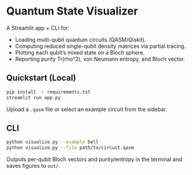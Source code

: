 # Quantum State Visualizer

A Streamlit app + CLI for:
- Loading multi-qubit quantum circuits (QASM/Qiskit).
- Computing reduced single-qubit density matrices via partial tracing.
- Plotting each qubit’s mixed state on a Bloch sphere.
- Reporting purity Tr(rho^2), von Neumann entropy, and Bloch vector.

## Quickstart (Local)

```bash
pip install -r requirements.txt
streamlit run app.py
```

Upload a `.qasm` file or select an example circuit from the sidebar.

## CLI

```bash
python visualize.py --example bell
python visualize.py --file path/to/circuit.qasm
```

Outputs per-qubit Bloch vectors and purity/entropy in the terminal and saves figures to `out/`.
